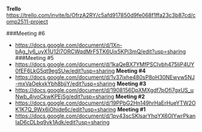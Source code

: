 **Trello** https://trello.com/invite/b/OfrzA2RY/c5afd917850d9fe068f1ffa23c3b87cd/comp2511-project

###Meeting #6 
- https://docs.google.com/document/d/1Xn-bAg_Iy6_uyX1U12l7ORCWqdMrF5TK6Uix5KPi3mQ/edit?usp=sharing 
###Meeting #5
- https://docs.google.com/document/d/1kaQeBX7YMfPSCIvbh475IiP4UY0fEF6LkG5qt9egSUw/edit?usp=sharing 
**Meeting #4** 
- https://docs.google.com/document/d/1v37ixhe480sP8oH30NEwyw5NJ-mxVaOekxkYbh8bjjY/edit?usp=sharing 
**Meeting #3** 
- https://docs.google.com/document/d/1908156DpXMXgdf7pOfi7gxUS_uNwb_4iyoCkwKPEjSg/edit?usp=sharing 
**Meeting #2** 
- https://docs.google.com/document/d/19PPbG2Hn149hrHaErHueYTW2OK1K7Q_9Wx6iOhide6c/edit?usp=sharing 
**Meeting #1** 
- https://docs.google.com/document/d/1pv43scSKlsarYhqYX6OlYwrPkanIaD6cDLbq9vk1Adk/edit?usp=sharing 